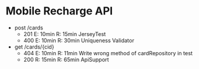 # Mobile Recharge API

- post /cards
    - 201   E: 10min R: 15min JerseyTest
    - 400   E: 10min R: 30min Uniqueness Validator
- get /cards/{cid}
    - 404   E: 10min R: 11min Write wrong method of cardRepository in test 
    - 200   R: 15min R: 65min ApiSupport 